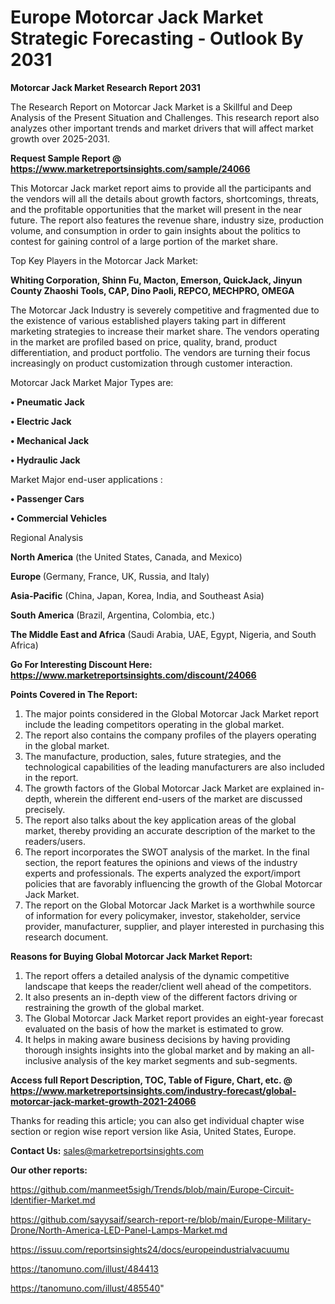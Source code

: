 # Europe Motorcar Jack Market Strategic Forecasting - Outlook By 2031

<strong>Motorcar Jack Market Research Report 2031</strong>

The Research Report on Motorcar Jack Market is a Skillful and Deep Analysis of the Present Situation and Challenges. This research report also analyzes other important trends and market drivers that will affect market growth over 2025-2031.

<strong>Request Sample Report @ <a href=https://www.marketreportsinsights.com/sample/24066>https://www.marketreportsinsights.com/sample/24066</a></strong>

This Motorcar Jack market report aims to provide all the participants and the vendors will all the details about growth factors, shortcomings, threats, and the profitable opportunities that the market will present in the near future. The report also features the revenue share, industry size, production volume, and consumption in order to gain insights about the politics to contest for gaining control of a large portion of the market share.

Top Key Players in the Motorcar Jack Market:

<strong>Whiting Corporation, Shinn Fu, Macton, Emerson, QuickJack, Jinyun County Zhaoshi Tools, CAP, Dino Paoli, REPCO, MECHPRO, OMEGA</strong>

The Motorcar Jack Industry is severely competitive and fragmented due to the existence of various established players taking part in different marketing strategies to increase their market share. The vendors operating in the market are profiled based on price, quality, brand, product differentiation, and product portfolio. The vendors are turning their focus increasingly on product customization through customer interaction.

Motorcar Jack Market Major Types are:

<strong>• Pneumatic Jack

• Electric Jack

• Mechanical Jack

• Hydraulic Jack</strong>

Market Major end-user applications :

<strong>• Passenger Cars

• Commercial Vehicles</strong>

Regional Analysis

</u><strong><b>North America</b></strong> (the United States, Canada, and Mexico)

<strong><b>Europe </b></strong>(Germany, France, UK, Russia, and Italy)

<strong><b>Asia-Pacific</b></strong> (China, Japan, Korea, India, and Southeast Asia)

<strong><b>South America</b></strong> (Brazil, Argentina, Colombia, etc.)

<strong><b>The Middle East and Africa</b></strong> (Saudi Arabia, UAE, Egypt, Nigeria, and South Africa)

<strong>Go For Interesting Discount Here: <a href=https://www.marketreportsinsights.com/discount/24066>https://www.marketreportsinsights.com/discount/24066</a></strong>

<strong>Points Covered in The Report:</strong>
<ol>
  <li>The major points considered in the Global Motorcar Jack Market report include the leading competitors operating in the global market.</li>
  <li>The report also contains the company profiles of the players operating in the global market.</li>
  <li>The manufacture, production, sales, future strategies, and the technological capabilities of the leading manufacturers are also included in the report.</li>
  <li>The growth factors of the Global Motorcar Jack Market are explained in-depth, wherein the different end-users of the market are discussed precisely.</li>
  <li>The report also talks about the key application areas of the global market, thereby providing an accurate description of the market to the readers/users.</li>
  <li>The report incorporates the SWOT analysis of the market. In the final section, the report features the opinions and views of the industry experts and professionals. The experts analyzed the export/import policies that are favorably influencing the growth of the Global Motorcar Jack Market.</li>
  <li>The report on the Global Motorcar Jack Market is a worthwhile source of information for every policymaker, investor, stakeholder, service provider, manufacturer, supplier, and player interested in purchasing this research document.</li>
</ol>
<strong>Reasons for Buying Global Motorcar Jack Market Report:</strong>

<ol>
  <li>The report offers a detailed analysis of the dynamic competitive landscape that keeps the reader/client well ahead of the competitors.</li>
  <li>It also presents an in-depth view of the different factors driving or restraining the growth of the global market.</li>
  <li>The Global Motorcar Jack Market report provides an eight-year forecast evaluated on the basis of how the market is estimated to grow.</li>
  <li>It helps in making aware business decisions by having providing thorough insights insights into the global market and by making an all-inclusive analysis of the key market segments and sub-segments.</li>
</ol>
<strong>Access full Report Description, TOC, Table of Figure, Chart, etc. @ <a href=https://www.marketreportsinsights.com/industry-forecast/global-motorcar-jack-market-growth-2021-24066>https://www.marketreportsinsights.com/industry-forecast/global-motorcar-jack-market-growth-2021-24066</a></strong>


Thanks for reading this article; you can also get individual chapter wise section or region wise report version like Asia, United States, Europe.

<strong>Contact Us:</strong>
sales@marketreportsinsights.com

<strong>Our other reports:</strong>

<a href=https://github.com/manmeet5sigh/Trends/blob/main/Europe-Circuit-Identifier-Market.md>https://github.com/manmeet5sigh/Trends/blob/main/Europe-Circuit-Identifier-Market.md</a>

<a href=https://github.com/sayysaif/search-report-re/blob/main/Europe-Military-Drone/North-America-LED-Panel-Lamps-Market.md>https://github.com/sayysaif/search-report-re/blob/main/Europe-Military-Drone/North-America-LED-Panel-Lamps-Market.md</a>

<a href=https://issuu.com/reportsinsights24/docs/europeindustrialvacuumu>https://issuu.com/reportsinsights24/docs/europeindustrialvacuumu</a>

<a href=https://tanomuno.com/illust/484413>https://tanomuno.com/illust/484413</a>

<a href=https://tanomuno.com/illust/485540>https://tanomuno.com/illust/485540</a>"
